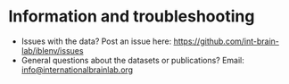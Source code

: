 # Information and troubleshooting
- Issues with the data? Post an issue here: <https://github.com/int-brain-lab/iblenv/issues>
- General questions about the datasets or publications?  Email: <info@internationalbrainlab.org>